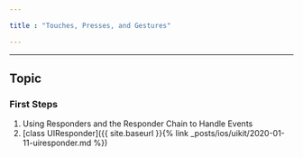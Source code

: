 ```yaml
---

title : "Touches, Presses, and Gestures"

---
```


---

## Topic

### First Steps

1. Using Responders and the Responder Chain to Handle Events
2. [class UIResponder]({{ site.baseurl }}{% link _posts/ios/uikit/2020-01-11-uiresponder.md %})


